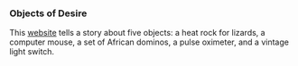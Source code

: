 ### Objects of Desire

This [website](https://xnastasia.github.io/objects-of-desire/) tells a story about five objects: a heat rock for lizards, a computer mouse, a set of African dominos, a pulse oximeter, and a vintage light switch.